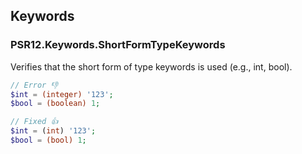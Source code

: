 ## Keywords

### PSR12.Keywords.ShortFormTypeKeywords

Verifies that the short form of type keywords is used (e.g., int, bool).

```php
// Error 👎
$int = (integer) '123';
$bool = (boolean) 1;

// Fixed 👍
$int = (int) '123';
$bool = (bool) 1;
```
